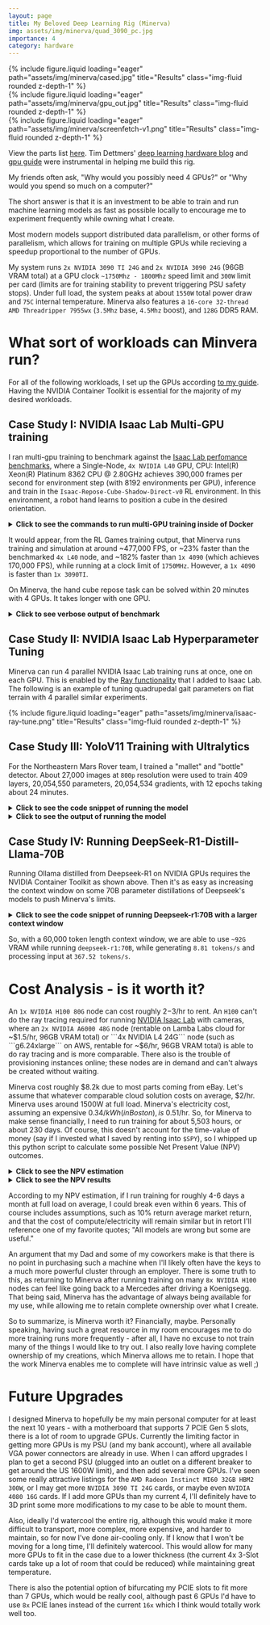 ```yaml
---
layout: page
title: My Beloved Deep Learning Rig (Minerva)
img: assets/img/minerva/quad_3090_pc.jpg
importance: 4
category: hardware
--- 
```


<div class="row">
    <div class="col-sm mt-3 mt-md-0">
        {% include figure.liquid loading="eager" path="assets/img/minerva/cased.jpg" title="Results" class="img-fluid rounded z-depth-1" %}
    </div>
    <div class="col-sm mt-3 mt-md-0">
        {% include figure.liquid loading="eager" path="assets/img/minerva/gpu_out.jpg" title="Results" class="img-fluid rounded z-depth-1" %}
    </div>
</div>

<div class="row">
    <div class="col-sm mt-3 mt-md-0">
        {% include figure.liquid loading="eager" path="assets/img/minerva/screenfetch-v1.png" title="Results" class="img-fluid rounded z-depth-1" %}
    </div>
</div>

View the parts list [here](https://docs.google.com/spreadsheets/d/1JUgSV6aVaqvW5jET3J5IoqAC02ErcvO4mrwiM4GXQ-0/edit?usp=sharing). Tim Dettmers' [deep learning hardware blog](https://timdettmers.com/2018/12/16/deep-learning-hardware-guide/) and [gpu guide](https://timdettmers.com/2023/01/30/which-gpu-for-deep-learning/) were instrumental in helping me build this rig.

My friends often ask, "Why would you possibly need 4 GPUs?" or "Why would you spend so much on a computer?"

The short answer is that it is an investment to be able to train and run machine learning models as fast as possible locally to encourage me to experiment frequently while owning what I create.

Most modern models support distributed data parallelism, or other forms of parallelism, which allows for training on multiple GPUs while recieving a speedup proportional to the number of GPUs.

My system runs ``2x NVIDIA 3090 TI 24G`` and ``2x NVIDIA 3090 24G`` (96GB VRAM total) at a GPU clock ```~1750Mhz - 1800Mhz``` speed limit and ```300W``` limit per card (limits are for training stability to prevent triggering PSU safety stops). 
Under full load, the system peaks at about ```1550W``` total power draw and ```75C``` internal temperature. Minerva also features a ```16-core 32-thread AMD Threadripper 7955wx``` (```3.5Mhz``` base, ```4.5Mhz``` boost), and ```128G```  DDR5 RAM.


# What sort of workloads can Minvera run?

For all of the following workloads, I set up the GPUs according [to my guide](https://github.com/garylvov/dev_env/blob/main/setup_scripts/nvidia/README.md). Having the NVIDIA Container Toolkit is 
essential for the majority of my desired workloads.

## Case Study I: NVIDIA Isaac Lab Multi-GPU training

I ran multi-gpu training to benchmark against the [Isaac Lab perfomance benchmarks](https://isaac-sim.github.io/IsaacLab/main/source/overview/reinforcement-learning/performance_benchmarks.html), where
a Single-Node, ```4x NVIDIA L40``` GPU, CPU: Intel(R) Xeon(R) Platinum 8362 CPU @ 2.80GHz achieves 390,000 frames per second for environment step (with 8192 environments per GPU), inference and train in the ```Isaac-Repose-Cube-Shadow-Direct-v0``` RL environment. 
In this environment, a robot hand learns to position a cube in the desired orientation.

<details class="highlight">
<summary class="code-dropdown-header" style="font-weight: 900 !important;"><b>Click to see the commands to run multi-GPU training inside of Docker</b></summary>
<div class="language-python highlighter-rouge">
{% highlight bash %}
mkdir -p projects/ && cd projects && git clone https://github.com/isaac-sim/IsaacLab.git && cd IsaacLabs
echo \
"services:
  isaac-lab-base:
    shm_size: '2gb'" > docker/shm-config.yaml
python3 docker/container.py start --files shm-config.yaml
# [INFO] Using container profile: base
# [INFO] X11 Forwarding is configured as '0' in '.container.cfg'.
# 	To enable X11 forwarding, set 'X11_FORWARDING_ENABLED=1' in '.container.cfg'.
# [INFO] Building the docker image and starting the container 'isaac-lab-base' in the background...
#  ✔ isaac-lab-base            Built                                                                                                     0.0s 
#  ✔ Container isaac-lab-base  Started                                                                                                  11.7s 
python3 docker/container.py enter
# [INFO] Using container profile: base
# [INFO] X11 Forwarding is disabled from the settings in '.container.cfg'
# [INFO] X11 forwarding is disabled. No action taken.
# [INFO] Entering the existing 'isaac-lab-base' container in a bash session...

# Option A: Training (8192 environments per GPU)
OMP_NUM_THREADS=8 python -m torch.distributed.run --nnodes=1 --nproc_per_node=4 scripts/reinforcement_learning/rl_games/train.py --task=Isaac-Repose-Cube-Shadow-Direct-v0 --headless --distributed
# Example RL Games output collected
# fps step: 611460 fps step and policy inference: 588767 fps total: 472288 epoch: 174/5000 frames: 90701824
# fps step: 592850 fps step and policy inference: 571132 fps total: 464365 epoch: 175/5000 frames: 91226112
# fps step: 616768 fps step and policy inference: 594105 fps total: 479784 epoch: 176/5000 frames: 91750400
# fps step: 602694 fps step and policy inference: 581137 fps total: 477391 epoch: 177/5000 frames: 92274688

# Option B: Training Benchmark
python scripts/benchmarks/benchmark_rlgames.py --task=Isaac-Repose-Cube-Shadow-Direct-v0 --headless

{% endhighlight %}
</div>
</details>

It would appear, from the RL Games training output, that Minerva runs training and simulation at around ~477,000 FPS, or ~23% faster than the benchmarked ```4x L40``` node, and ~182% faster
than ```1x 4090``` (which achieves 170,000 FPS), while running at a clock limit of ```1750MHz```.  However, a ```1x 4090``` is faster than ```1x 3090TI```.

On Minerva, the hand cube repose task can be solved within 20 minutes with 4 GPUs. It takes longer with one GPU.

<details class="highlight">
<summary class="code-dropdown-header" style="font-weight: 900 !important;"><b>Click to see verbose output of benchmark</b></summary>
<div class="language-python highlighter-rouge">
{% highlight bash %}
root@minerva:/workspace/isaaclab# python scripts/benchmarks/benchmark_rlgames.py --task=Isaac-Repose-Cube-Shadow-Direct-v0 --headless
[INFO][AppLauncher]: Loading experience file: /workspace/isaaclab/apps/isaaclab.python.headless.kit
Loading user config located at: '/isaac-sim/kit/data/Kit/Isaac-Sim/4.5/user.config.json'
[Info] [carb] Logging to file: /isaac-sim/kit/logs/Kit/Isaac-Sim/4.5/kit_20250224_025719.log
2025-02-24 02:57:19 [0ms] [Warning] [omni.kit.app.plugin] No crash reporter present, dumps uploading isn't available.
2025-02-24 02:57:20 [436ms] [Warning] [omni.usd_config.extension] Enable omni.materialx.libs extension to use MaterialX
Authorization required, but no authorization protocol specified
2025-02-24 02:57:20 [508ms] [Warning] [omni.platforminfo.plugin] failed to open the default display.  Can't verify X Server version.
Authorization required, but no authorization protocol specified
2025-02-24 02:57:20 [612ms] [Warning] [omni.datastore] OmniHub is inaccessible
2025-02-24 02:57:20 [760ms] [Warning] [omni.isaac.dynamic_control] omni.isaac.dynamic_control is deprecated as of Isaac Sim 4.5. No action is needed from end-users.
Authorization required, but no authorization protocol specified
Authorization required, but no authorization protocol specified

|---------------------------------------------------------------------------------------------|
| Driver Version: 560.35.03     | Graphics API: Vulkan
|=============================================================================================|
| GPU | Name                             | Active | LDA | GPU Memory | Vendor-ID | LUID       |
|     |                                  |        |     |            | Device-ID | UUID       |
|     |                                  |        |     |            | Bus-ID    |            |
|---------------------------------------------------------------------------------------------|
| 0   | NVIDIA GeForce RTX 3090 Ti       | Yes: 0 |     | 24810   MB | 10de      | 0          |
|     |                                  |        |     |            | 2203      | 2b26c591.. |
|     |                                  |        |     |            | 1         |            |
|---------------------------------------------------------------------------------------------|
| 1   | NVIDIA GeForce RTX 3090          | Yes: 1 |     | 24822   MB | 10de      | 0          |
|     |                                  |        |     |            | 2204      | 49e6f8d4.. |
|     |                                  |        |     |            | 21        |            |
|---------------------------------------------------------------------------------------------|
| 2   | NVIDIA GeForce RTX 3090          | Yes: 2 |     | 24822   MB | 10de      | 0          |
|     |                                  |        |     |            | 2204      | c9400bc1.. |
|     |                                  |        |     |            | c1        |            |
|---------------------------------------------------------------------------------------------|
| 3   | NVIDIA GeForce RTX 3090 Ti       | Yes: 3 |     | 24810   MB | 10de      | 0          |
|     |                                  |        |     |            | 2203      | 080243db.. |
|     |                                  |        |     |            | e1        |            |
|=============================================================================================|
| OS: 22.04.5 LTS (Jammy Jellyfish) ubuntu, Version: 22.04.5, Kernel: 6.8.0-52-generic
| Processor: AMD Ryzen Threadripper PRO 7955WX 16-Cores
| Cores: 16 | Logical Cores: 32
|---------------------------------------------------------------------------------------------|
| Total Memory (MB): 128295 | Free Memory: 101049
| Total Page/Swap (MB): 2047 | Free Page/Swap: 0
|---------------------------------------------------------------------------------------------|
2025-02-24 02:57:24 [4,832ms] [Warning] [gpu.foundation.plugin] IOMMU is enabled.
2025-02-24 02:57:24 [4,832ms] [Warning] [gpu.foundation.plugin] Detected IOMMU is enabled. Running CUDA peer-to-peer bandwidth and latency validation.
Unidirectional P2P=Enabled Bandwidth (P2P Writes) Matrix (GB/s)
   D\D     0      1      2      3 
     0 890.82  11.31  11.28  11.34 
     1  11.26 862.89  11.31  11.35 
     2  11.31  11.32 832.00  11.30 
     3  11.27  11.37  11.29 831.12 
P2P=Enabled Latency (P2P Writes) Matrix (us)
   GPU     0      1      2      3 
     0   1.68  10.72  11.05  10.55 
     1  12.86   1.66  10.75  14.99 
     2  16.30  16.39   1.66  19.46 
     3  13.61  14.69  17.88   1.67 

   CPU     0      1      2      3 
     0   1.71   5.17   5.04   4.91 
     1   5.06   1.56   4.97   4.42 
     2   4.96   4.61   1.48   4.52 
     3   4.95   4.56   4.56   1.42 
2025-02-24 02:57:25 [5,798ms] [Warning] [gpu.foundation.plugin] CUDA peer-to-peer observed bandwidth: 11.3 GB/s.
2025-02-24 02:57:25 [5,798ms] [Warning] [gpu.foundation.plugin] CUDA peer-to-peer observed latency: 19.5 us.
2025-02-24 02:57:25 [5,798ms] [Warning] [gpu.foundation.plugin] Please verify if observed bandwidth and latency are expected.
2025-02-24 02:57:26 [6,720ms] [INFO] [isaacsim.benchmark.services.base_isaac_benchmark] Generating formatted report = True
2025-02-24 02:57:26 [6,720ms] [INFO] [isaacsim.benchmark.services.base_isaac_benchmark] Using metrics backend = OmniPerfKPIFile
2025-02-24 02:57:26 [6,720ms] [INFO] [isaacsim.benchmark.services.base_isaac_benchmark] Local folder location = /tmp
2025-02-24 02:57:26 [6,720ms] [INFO] [isaacsim.benchmark.services.base_isaac_benchmark] Starting
2025-02-24 02:57:26 [6,720ms] [INFO] [isaacsim.benchmark.services.base_isaac_benchmark] Test mode = False
[INFO]: Parsing configuration from: isaaclab_tasks.direct.shadow_hand.shadow_hand_env_cfg:ShadowHandEnvCfg
[INFO]: Parsing configuration from: /workspace/isaaclab/source/isaaclab_tasks/isaaclab_tasks/direct/shadow_hand/agents/rl_games_ppo_cfg.yaml
[INFO] Logging experiment in directory: /workspace/isaaclab/logs/rl_games/shadow_hand
2025-02-24 02:57:26 [6,924ms] [Warning] [isaaclab.envs.direct_rl_env] Seed not set for the environment. The environment creation may not be deterministic.
[INFO]: Base environment:
	Environment device    : cuda:0
	Environment seed      : None
	Physics step-size     : 0.008333333333333333
	Rendering step-size   : 0.016666666666666666
	Environment step-size : 0.016666666666666666
[INFO]: Time taken for scene creation : 2.152462 seconds
[INFO]: Scene manager:  <class InteractiveScene>
	Number of environments: 8192
	Environment spacing   : 0.75
	Source prim name      : /World/envs/env_0
	Global prim paths     : []
	Replicate physics     : True
[INFO]: Starting the simulation. This may take a few seconds. Please wait...
2025-02-24 02:57:31 [11,745ms] [Warning] [isaaclab.assets.articulation.articulation] ImplicitActuatorCfg fingers has set both effort_limit_sim and effort_limit.Only effort_limit_sim will be used for ImplicitActuators.
2025-02-24 02:57:31 [11,745ms] [Warning] [isaaclab.assets.articulation.articulation] ImplicitActuatorCfg fingers has set both velocity_limit_sim and velocity_limit.Only velocity_limit_sim will be used for ImplicitActuators.
[INFO]: Time taken for simulation start : 6.141075 seconds
[INFO]: Completed setting up the environment...
self.seed = 42
Setting seed: 42
2025-02-24 02:57:34 [15,364ms] [INFO] [isaacsim.benchmark.services.base_isaac_benchmark] Starting phase: sim_runtime
Started to train
Exact experiment name requested from command line: 2025-02-24_02-57-26
seq_length: 4
current training device: cuda:0
/workspace/isaaclab/_isaac_sim/kit/python/lib/python3.10/site-packages/rl_games/common/a2c_common.py:254: FutureWarning: `torch.cuda.amp.GradScaler(args...)` is deprecated. Please use `torch.amp.GradScaler('cuda', args...)` instead.
  self.scaler = torch.cuda.amp.GradScaler(enabled=self.mixed_precision)
build mlp: 157
RunningMeanStd:  (1,)
RunningMeanStd:  (157,)
/workspace/isaaclab/_isaac_sim/kit/python/lib/python3.10/site-packages/rl_games/algos_torch/a2c_continuous.py:106: FutureWarning: `torch.cuda.amp.autocast(args...)` is deprecated. Please use `torch.amp.autocast('cuda', args...)` instead.
  with torch.cuda.amp.autocast(enabled=self.mixed_precision):
fps step: 58550 fps step and policy inference: 56747 fps total: 52351 epoch: 1/10 frames: 0
fps step: 184865 fps step and policy inference: 178640 fps total: 152956 epoch: 2/10 frames: 131072
fps step: 187879 fps step and policy inference: 181181 fps total: 154814 epoch: 3/10 frames: 262144
fps step: 190668 fps step and policy inference: 183906 fps total: 156801 epoch: 4/10 frames: 393216
fps step: 194337 fps step and policy inference: 187281 fps total: 159257 epoch: 5/10 frames: 524288
fps step: 197345 fps step and policy inference: 190092 fps total: 161290 epoch: 6/10 frames: 655360
fps step: 199005 fps step and policy inference: 191577 fps total: 162346 epoch: 7/10 frames: 786432
fps step: 197395 fps step and policy inference: 190023 fps total: 161233 epoch: 8/10 frames: 917504
fps step: 188600 fps step and policy inference: 181344 fps total: 154939 epoch: 9/10 frames: 1048576
fps step: 190855 fps step and policy inference: 183552 fps total: 156531 epoch: 10/10 frames: 1179648
=> saving checkpoint '/workspace/isaaclab/logs/rl_games/shadow_hand/2025-02-24_02-57-26/nn/last_shadow_hand_ep_10_rew__-19.991896_.pth'
MAX EPOCHS NUM!
2025-02-24 02:57:48 [29,315ms] [Warning] [isaacsim.benchmark.services.recorders] Detected multiple GPU types: ['NVIDIA GeForce RTX 3090 Ti', 'NVIDIA GeForce RTX 3090 Ti', 'NVIDIA GeForce RTX 3090', 'NVIDIA GeForce RTX 3090'].
2025-02-24 02:57:48 [29,315ms] [Warning] [isaacsim.benchmark.services.recorders] Only recording GPU 0 type: NVIDIA GeForce RTX 3090 Ti
/isaac-sim/exts/isaacsim.benchmark.services/isaacsim/benchmark/services/datarecorders/frametime.py:98: DeprecationWarning: The 'warn' method is deprecated, use 'warning' instead
  logger.warn(f"Unable to calculate frametime stats: {e}")
2025-02-24 02:57:48 [29,375ms] [WARNING] [isaacsim.benchmark.services.datarecorders.frametime] Unable to calculate frametime stats: mean requires at least one data point
2025-02-24 02:57:48 [29,376ms] [WARNING] [isaacsim.benchmark.services.datarecorders.frametime] Unable to calculate frametime stats: mean requires at least one data point
2025-02-24 02:57:48 [29,382ms] [INFO] [isaacsim.benchmark.services.base_isaac_benchmark] Created new phase 'startup' and stored SingleMeasurement(name='App Launch Time', value=5973.722584, unit='ms', type='single')
2025-02-24 02:57:48 [29,382ms] [INFO] [isaacsim.benchmark.services.base_isaac_benchmark] Stored SingleMeasurement(name='Python Imports Time', value=179.755971, unit='ms', type='single') for phase 'startup'
2025-02-24 02:57:48 [29,382ms] [INFO] [isaacsim.benchmark.services.base_isaac_benchmark] Stored SingleMeasurement(name='Task Creation and Start Time', value=8385.666631, unit='ms', type='single') for phase 'startup'
2025-02-24 02:57:48 [29,382ms] [INFO] [isaacsim.benchmark.services.base_isaac_benchmark] Stored SingleMeasurement(name='Scene Creation Time', value=2152.4621120006486, unit='ms', type='single') for phase 'startup'
2025-02-24 02:57:48 [29,382ms] [INFO] [isaacsim.benchmark.services.base_isaac_benchmark] Stored SingleMeasurement(name='Simulation Start Time', value=6141.0754440003075, unit='ms', type='single') for phase 'startup'
2025-02-24 02:57:48 [29,382ms] [INFO] [isaacsim.benchmark.services.base_isaac_benchmark] Stored SingleMeasurement(name='Total Start Time (Launch to Train)', value=15321.311632, unit='ms', type='single') for phase 'startup'
2025-02-24 02:57:48 [29,382ms] [INFO] [isaacsim.benchmark.services.base_isaac_benchmark] Created new phase 'runtime' and stored DictMeasurement(name='Step Frametimes', value={'Environment only step time': [2.238626480102539, 0.7090144157409668, 0.6976408958435059, 0.6874349117279053, 0.6744587421417236, 0.6641781330108643, 0.6586358547210693, 0.6640071868896484, 0.694974422454834], 'Environment + Inference step time': [2.3097691535949707, 0.7337219715118408, 0.7234294414520264, 0.7127134799957275, 0.6998662948608398, 0.6895182132720947, 0.6841747760772705, 0.6897702217102051, 0.7227792739868164], 'Environment + Inference + Policy update time': [0.19395899772644043, 0.12320470809936523, 0.12321305274963379, 0.12320137023925781, 0.12315535545349121, 0.12313103675842285, 0.12318849563598633, 0.12316560745239258, 0.12317991256713867], 'Environment only FPS': [58550.1875, 184865.078125, 187878.890625, 190668.234375, 194336.578125, 197344.640625, 199005.265625, 197395.453125, 188599.75], 'Environment + Inference FPS': [56746.796875, 178639.875, 181181.453125, 183905.59375, 187281.484375, 190092.15625, 191576.78125, 190022.703125, 181344.4375], 'Environment + Inference + Policy update FPS': [52350.7265625, 152955.90625, 154813.828125, 156800.65625, 159257.0, 161289.75, 162345.75, 161232.84375, 154938.875]}, type='dict')
2025-02-24 02:57:48 [29,382ms] [INFO] [isaacsim.benchmark.services.base_isaac_benchmark] Stored SingleMeasurement(name='Min Environment only step time', value=0.6586358547210693, unit='ms', type='single') for phase 'runtime'
2025-02-24 02:57:48 [29,382ms] [INFO] [isaacsim.benchmark.services.base_isaac_benchmark] Stored SingleMeasurement(name='Max Environment only step time', value=2.238626480102539, unit='ms', type='single') for phase 'runtime'
2025-02-24 02:57:48 [29,382ms] [INFO] [isaacsim.benchmark.services.base_isaac_benchmark] Stored SingleMeasurement(name='Mean Environment only step time', value=0.8543301158481174, unit='ms', type='single') for phase 'runtime'
2025-02-24 02:57:48 [29,382ms] [INFO] [isaacsim.benchmark.services.base_isaac_benchmark] Stored SingleMeasurement(name='Min Environment + Inference step time', value=0.6841747760772705, unit='ms', type='single') for phase 'runtime'
2025-02-24 02:57:48 [29,382ms] [INFO] [isaacsim.benchmark.services.base_isaac_benchmark] Stored SingleMeasurement(name='Max Environment + Inference step time', value=2.3097691535949707, unit='ms', type='single') for phase 'runtime'
2025-02-24 02:57:48 [29,382ms] [INFO] [isaacsim.benchmark.services.base_isaac_benchmark] Stored SingleMeasurement(name='Mean Environment + Inference step time', value=0.8850825362735324, unit='ms', type='single') for phase 'runtime'
2025-02-24 02:57:48 [29,382ms] [INFO] [isaacsim.benchmark.services.base_isaac_benchmark] Stored SingleMeasurement(name='Min Environment + Inference + Policy update time', value=0.12313103675842285, unit='ms', type='single') for phase 'runtime'
2025-02-24 02:57:48 [29,382ms] [INFO] [isaacsim.benchmark.services.base_isaac_benchmark] Stored SingleMeasurement(name='Max Environment + Inference + Policy update time', value=0.19395899772644043, unit='ms', type='single') for phase 'runtime'
2025-02-24 02:57:48 [29,382ms] [INFO] [isaacsim.benchmark.services.base_isaac_benchmark] Stored SingleMeasurement(name='Mean Environment + Inference + Policy update time', value=0.13104428185356987, unit='ms', type='single') for phase 'runtime'
2025-02-24 02:57:48 [29,382ms] [INFO] [isaacsim.benchmark.services.base_isaac_benchmark] Stored SingleMeasurement(name='Min Environment only FPS', value=58550.1875, unit='ms', type='single') for phase 'runtime'
2025-02-24 02:57:48 [29,382ms] [INFO] [isaacsim.benchmark.services.base_isaac_benchmark] Stored SingleMeasurement(name='Max Environment only FPS', value=199005.265625, unit='ms', type='single') for phase 'runtime'
2025-02-24 02:57:48 [29,382ms] [INFO] [isaacsim.benchmark.services.base_isaac_benchmark] Stored SingleMeasurement(name='Mean Environment only FPS', value=177627.11979166666, unit='ms', type='single') for phase 'runtime'
2025-02-24 02:57:48 [29,382ms] [INFO] [isaacsim.benchmark.services.base_isaac_benchmark] Stored SingleMeasurement(name='Min Environment + Inference FPS', value=56746.796875, unit='ms', type='single') for phase 'runtime'
2025-02-24 02:57:48 [29,382ms] [INFO] [isaacsim.benchmark.services.base_isaac_benchmark] Stored SingleMeasurement(name='Max Environment + Inference FPS', value=191576.78125, unit='ms', type='single') for phase 'runtime'
2025-02-24 02:57:48 [29,382ms] [INFO] [isaacsim.benchmark.services.base_isaac_benchmark] Stored SingleMeasurement(name='Mean Environment + Inference FPS', value=171199.03125, unit='ms', type='single') for phase 'runtime'
2025-02-24 02:57:48 [29,382ms] [INFO] [isaacsim.benchmark.services.base_isaac_benchmark] Stored SingleMeasurement(name='Min Environment + Inference + Policy update FPS', value=52350.7265625, unit='ms', type='single') for phase 'runtime'
2025-02-24 02:57:48 [29,382ms] [INFO] [isaacsim.benchmark.services.base_isaac_benchmark] Stored SingleMeasurement(name='Max Environment + Inference + Policy update FPS', value=162345.75, unit='ms', type='single') for phase 'runtime'
2025-02-24 02:57:48 [29,382ms] [INFO] [isaacsim.benchmark.services.base_isaac_benchmark] Stored SingleMeasurement(name='Mean Environment + Inference + Policy update FPS', value=146220.59288194444, unit='ms', type='single') for phase 'runtime'
2025-02-24 02:57:48 [29,382ms] [INFO] [isaacsim.benchmark.services.base_isaac_benchmark] Created new phase 'train' and stored ListMeasurement(name='Rewards', length=8)
2025-02-24 02:57:48 [29,383ms] [INFO] [isaacsim.benchmark.services.base_isaac_benchmark] Stored SingleMeasurement(name='Max Rewards', value=-6.726855278015137, unit='float', type='single') for phase 'train'
2025-02-24 02:57:48 [29,383ms] [INFO] [isaacsim.benchmark.services.base_isaac_benchmark] Stored ListMeasurement(name='Episode Lengths', length=8) for phase 'train'
2025-02-24 02:57:48 [29,383ms] [INFO] [isaacsim.benchmark.services.base_isaac_benchmark] Stored SingleMeasurement(name='Max Episode Lengths', value=104.1601333618164, unit='float', type='single') for phase 'train'
2025-02-24 02:57:48 [29,383ms] [INFO] [isaacsim.benchmark.services.base_isaac_benchmark] Stopping
2025-02-24 02:57:48 [29,383ms] [INFO] [isaacsim.benchmark.services.base_isaac_benchmark] Writing metrics data.
2025-02-24 02:57:48 [29,383ms] [INFO] [isaacsim.benchmark.services.base_isaac_benchmark] Metrics type = OmniPerfKPIFile
2025-02-24 02:57:48 [29,383ms] [INFO] [isaacsim.benchmark.services.metrics.backend] 
sim_runtime Metrics:
workflow_name: benchmark_rlgames_train
task: Isaac-Repose-Cube-Shadow-Direct-v0
max_iterations: 10
phase: sim_runtime
System Memory RSS: 6.484 GB
System Memory VMS: 96.113 GB
System Memory USS: 6.466 GB
GPU Memory Tracked: 0.0 GB
GPU Memory Dedicated: 0 GB
System CPU iowait: 0.0 %
System CPU system: 2.0 %
System CPU user: 9.0 %
System CPU idle: 89.0 %
num_cpus: 32 
gpu_device_name: NVIDIA GeForce RTX 3090 Ti 
Mean App_Update Frametime: 0 ms
Stdev App_Update Frametime: 0 ms
Min App_Update Frametime: 0 ms
Max App_Update Frametime: 0 ms
Mean Physics Frametime: 18.81 ms
Stdev Physics Frametime: 0.78 ms
Min Physics Frametime: 17.52 ms
Max Physics Frametime: 20.44 ms
Mean GPU Frametime: 0 ms
Stdev GPU Frametime: 0 ms
Min GPU Frametime: 0 ms
Max GPU Frametime: 0 ms
Real Time Factor: 0.0 
Runtime: 10932.26 ms
2025-02-24 02:57:48 [29,383ms] [INFO] [isaacsim.benchmark.services.metrics.backend] 
startup Metrics:
workflow_name: benchmark_rlgames_train
task: Isaac-Repose-Cube-Shadow-Direct-v0
max_iterations: 10
phase: startup
App Launch Time: 5973.722584 ms
Python Imports Time: 179.755971 ms
Task Creation and Start Time: 8385.666631 ms
Scene Creation Time: 2152.4621120006486 ms
Simulation Start Time: 6141.0754440003075 ms
Total Start Time (Launch to Train): 15321.311632 ms
2025-02-24 02:57:48 [29,383ms] [INFO] [isaacsim.benchmark.services.metrics.backend] 
runtime Metrics:
workflow_name: benchmark_rlgames_train
task: Isaac-Repose-Cube-Shadow-Direct-v0
max_iterations: 10
phase: runtime
Min Environment only step time: 0.6586358547210693 ms
Max Environment only step time: 2.238626480102539 ms
Mean Environment only step time: 0.8543301158481174 ms
Min Environment + Inference step time: 0.6841747760772705 ms
Max Environment + Inference step time: 2.3097691535949707 ms
Mean Environment + Inference step time: 0.8850825362735324 ms
Min Environment + Inference + Policy update time: 0.12313103675842285 ms
Max Environment + Inference + Policy update time: 0.19395899772644043 ms
Mean Environment + Inference + Policy update time: 0.13104428185356987 ms
Min Environment only FPS: 58550.1875 ms
Max Environment only FPS: 199005.265625 ms
Mean Environment only FPS: 177627.11979166666 ms
Min Environment + Inference FPS: 56746.796875 ms
Max Environment + Inference FPS: 191576.78125 ms
Mean Environment + Inference FPS: 171199.03125 ms
Min Environment + Inference + Policy update FPS: 52350.7265625 ms
Max Environment + Inference + Policy update FPS: 162345.75 ms
Mean Environment + Inference + Policy update FPS: 146220.59288194444 ms
2025-02-24 02:57:48 [29,383ms] [INFO] [isaacsim.benchmark.services.metrics.backend] 
train Metrics:
workflow_name: benchmark_rlgames_train
task: Isaac-Repose-Cube-Shadow-Direct-v0
max_iterations: 10
phase: train
Max Rewards: -6.726855278015137 float
Max Episode Lengths: 104.1601333618164 float
2025-02-24 02:57:48 [29,383ms] [INFO] [isaacsim.benchmark.services.metrics.backend] Writing metrics to /tmp/kpis_benchmark_rlgames_train.json
|----------------------------------------------------|
|                   Summary Report                   |
|----------------------------------------------------|
| workflow_name: benchmark_rlgames_train             |
| task: Isaac-Repose-Cube-Shadow-Direct-v0           |
| max_iterations: 10                                 |
| num_cpus: 32                                       |
| gpu_device_name: NVIDIA GeForce RTX 3090 Ti        |
|----------------------------------------------------|
| Phase: sim_runtime                                 |
| System Memory RSS: 6.484 GB                        |
| System Memory VMS: 96.113 GB                       |
| System Memory USS: 6.466 GB                        |
| GPU Memory Tracked: 0.0 GB                         |
| Real Time Factor: 0.0                              |
| Runtime: 10932.26 ms                               |
| Frametimes (ms):    mean |  stdev |   min |   max  |
| App_Update          0.00 |   0.00 |  0.00 |  0.00  |
| Physics            18.81 |   0.78 | 17.52 | 20.44  |
| GPU                 0.00 |   0.00 |  0.00 |  0.00  |
|----------------------------------------------------|
| Phase: startup                                     |
| App Launch Time: 5973.722584 ms                    |
| Python Imports Time: 179.755971 ms                 |
| Task Creation and Start Time: 8385.666631 ms       |
| Scene Creation Time: 2152.4621120006486 ms         |
| Simulation Start Time: 6141.0754440003075 ms       |
| Total Start Time (Launch to Train): 15321.311632 ms |
|----------------------------------------------------|
| Phase: runtime                                     |
| Min Environment only step time: 0.6586358547210693 ms |
| Max Environment only step time: 2.238626480102539 ms |
| Mean Environment only step time: 0.8543301158481174 ms |
| Min Environment + Inference step time: 0.6841747760772705 ms |
| Max Environment + Inference step time: 2.3097691535949707 ms |
| Mean Environment + Inference step time: 0.8850825362735324 ms |
| Min Environment + Inference + Policy update time: 0.12313103675842285 ms |
| Max Environment + Inference + Policy update time: 0.19395899772644043 ms |
| Mean Environment + Inference + Policy update time: 0.13104428185356987 ms |
| Min Environment only FPS: 58550.1875 ms            |
| Max Environment only FPS: 199005.265625 ms         |
| Mean Environment only FPS: 177627.11979166666 ms   |
| Min Environment + Inference FPS: 56746.796875 ms   |
| Max Environment + Inference FPS: 191576.78125 ms   |
| Mean Environment + Inference FPS: 171199.03125 ms  |
| Min Environment + Inference + Policy update FPS: 52350.7265625 ms |
| Max Environment + Inference + Policy update FPS: 162345.75 ms |
| Mean Environment + Inference + Policy update FPS: 146220.59288194444 ms |
|----------------------------------------------------|
| Phase: train                                       |
| Max Rewards: -6.726855278015137 float              |
| Max Episode Lengths: 104.1601333618164 float       |
|----------------------------------------------------|
root@minerva:/workspace/isaaclab# 
{% endhighlight %}

<div class="highlight">
</div>
</div>
</details>






## Case Study II: NVIDIA Isaac Lab Hyperparameter Tuning

Minerva can run 4 parallel NVIDIA Isaac Lab training runs at once, one on each GPU. This is enabled by the [Ray functionality](https://isaac-sim.github.io/IsaacLab/main/source/features/ray.html) that I added to Isaac Lab.
The following is an example of tuning quadrupedal gait parameters on flat terrain with 4 parallel similar experiments.

<div class="row">
    <div class="col-sm mt-3 mt-md-0">
        {% include figure.liquid loading="eager" path="assets/img/minerva/isaac-ray-tune.png" title="Results" class="img-fluid rounded z-depth-1" %}
    </div>
</div>


## Case Study III: YoloV11 Training with Ultralytics

For the Northeastern Mars Rover team, I trained a "mallet" and "bottle" detector. About 27,000 images at ```800p``` resolution were used to train 409 layers, 20,054,550 parameters, 20,054,534 gradients, with 12 epochs taking about 24 minutes.

<details class="highlight">
<summary class="code-dropdown-header" style="font-weight: 900 !important;"><b>Click to see the code snippet of running the model</b></summary>
<div class="language-python highlighter-rouge">
{% highlight python %}
from ultralytics import YOLO
from pathlib import Path

model = YOLO("yolo11m.pt") 
data_yaml = str(Path(__file__).parent / "dataset/data.yaml")  

model.train(data=data_yaml, 
            epochs=100, 
            imgsz=800, 
            batch=100,
            cache="disk",
            freeze=0, 
            copy_paste=.8,
            hsv_v=.3,
            erasing=.9,
            crop_fraction=.8,
            translate=.9,
            mixup=.4,
            perspective=0.00005,
            patience=20, 
            plots = True, 
            save=True, 
	        workers = 8, 
	        device="0,1,2,3",)

{% endhighlight %}
</div>
</details>

<details class="highlight">
<summary class="code-dropdown-header" style="font-weight: 900 !important;"><b>Click to see the output of running the model</b></summary>
<div class="language-python highlighter-rouge">
{% highlight bash %}
python3 train.py # In conda environment
New https://pypi.org/project/ultralytics/8.3.78 available 😃 Update with 'pip install -U ultralytics'
Ultralytics 8.3.75 🚀 Python-3.11.11 torch-2.2.2+cu121 CUDA:0 (NVIDIA GeForce RTX 3090 Ti, 24142MiB)
                                                       CUDA:1 (NVIDIA GeForce RTX 3090 Ti, 24139MiB)
                                                       CUDA:2 (NVIDIA GeForce RTX 3090, 24154MiB)
                                                       CUDA:3 (NVIDIA GeForce RTX 3090, 24154MiB)
engine/trainer: task=detect, mode=train, model=yolo11m.pt, data=/home/garylvov/projects/urc_mallet_model_2025/dataset/data.yaml, epochs=100, time=None, patience=20, batch=100, imgsz=800, save=True, save_period=-1, cache=disk, device=0,1,2,3, workers=8, project=None, name=train37, exist_ok=False, pretrained=True, optimizer=auto, verbose=True, seed=0, deterministic=True, single_cls=False, rect=False, cos_lr=False, close_mosaic=10, resume=False, amp=True, fraction=1.0, profile=False, freeze=0, multi_scale=False, overlap_mask=True, mask_ratio=4, dropout=0.0, val=True, split=val, save_json=False, save_hybrid=False, conf=None, iou=0.7, max_det=300, half=False, dnn=False, plots=True, source=None, vid_stride=1, stream_buffer=False, visualize=False, augment=False, agnostic_nms=False, classes=None, retina_masks=False, embed=None, show=False, save_frames=False, save_txt=False, save_conf=False, save_crop=False, show_labels=True, show_conf=True, show_boxes=True, line_width=None, format=torchscript, keras=False, optimize=False, int8=False, dynamic=False, simplify=True, opset=None, workspace=None, nms=False, lr0=0.01, lrf=0.01, momentum=0.937, weight_decay=0.0005, warmup_epochs=3.0, warmup_momentum=0.8, warmup_bias_lr=0.1, box=7.5, cls=0.5, dfl=1.5, pose=12.0, kobj=1.0, nbs=64, hsv_h=0.015, hsv_s=0.7, hsv_v=0.3, degrees=0.0, translate=0.9, scale=0.5, shear=0.0, perspective=5e-05, flipud=0.0, fliplr=0.5, bgr=0.0, mosaic=1.0, mixup=0.4, copy_paste=0.8, copy_paste_mode=flip, auto_augment=randaugment, erasing=0.9, crop_fraction=0.8, cfg=None, tracker=botsort.yaml, save_dir=runs/detect/train37
Overriding model.yaml nc=80 with nc=2

                   from  n    params  module                                       arguments                     
  0                  -1  1      1856  ultralytics.nn.modules.conv.Conv             [3, 64, 3, 2]                 
  1                  -1  1     73984  ultralytics.nn.modules.conv.Conv             [64, 128, 3, 2]               
  2                  -1  1    111872  ultralytics.nn.modules.block.C3k2            [128, 256, 1, True, 0.25]     
  3                  -1  1    590336  ultralytics.nn.modules.conv.Conv             [256, 256, 3, 2]              
  4                  -1  1    444928  ultralytics.nn.modules.block.C3k2            [256, 512, 1, True, 0.25]     
  5                  -1  1   2360320  ultralytics.nn.modules.conv.Conv             [512, 512, 3, 2]              
  6                  -1  1   1380352  ultralytics.nn.modules.block.C3k2            [512, 512, 1, True]           
  7                  -1  1   2360320  ultralytics.nn.modules.conv.Conv             [512, 512, 3, 2]              
  8                  -1  1   1380352  ultralytics.nn.modules.block.C3k2            [512, 512, 1, True]           
  9                  -1  1    656896  ultralytics.nn.modules.block.SPPF            [512, 512, 5]                 
 10                  -1  1    990976  ultralytics.nn.modules.block.C2PSA           [512, 512, 1]                 
 11                  -1  1         0  torch.nn.modules.upsampling.Upsample         [None, 2, 'nearest']          
 12             [-1, 6]  1         0  ultralytics.nn.modules.conv.Concat           [1]                           
 13                  -1  1   1642496  ultralytics.nn.modules.block.C3k2            [1024, 512, 1, True]          
 14                  -1  1         0  torch.nn.modules.upsampling.Upsample         [None, 2, 'nearest']          
 15             [-1, 4]  1         0  ultralytics.nn.modules.conv.Concat           [1]                           
 16                  -1  1    542720  ultralytics.nn.modules.block.C3k2            [1024, 256, 1, True]          
 17                  -1  1    590336  ultralytics.nn.modules.conv.Conv             [256, 256, 3, 2]              
 18            [-1, 13]  1         0  ultralytics.nn.modules.conv.Concat           [1]                           
 19                  -1  1   1511424  ultralytics.nn.modules.block.C3k2            [768, 512, 1, True]           
 20                  -1  1   2360320  ultralytics.nn.modules.conv.Conv             [512, 512, 3, 2]              
 21            [-1, 10]  1         0  ultralytics.nn.modules.conv.Concat           [1]                           
 22                  -1  1   1642496  ultralytics.nn.modules.block.C3k2            [1024, 512, 1, True]          
 23        [16, 19, 22]  1   1412566  ultralytics.nn.modules.head.Detect           [2, [256, 512, 512]]          
YOLO11m summary: 409 layers, 20,054,550 parameters, 20,054,534 gradients, 68.2 GFLOPs

Transferred 643/649 items from pretrained weights
DDP: debug command /home/garylvov/.conda/envs/rover/bin/python3 -m torch.distributed.run --nproc_per_node 4 --master_port 52275 /home/garylvov/.config/Ultralytics/DDP/_temp_ugpib82l137958647273360.py
Ultralytics 8.3.75 🚀 Python-3.11.11 torch-2.2.2+cu121 CUDA:0 (NVIDIA GeForce RTX 3090 Ti, 24142MiB)
                                                       CUDA:1 (NVIDIA GeForce RTX 3090 Ti, 24139MiB)
                                                       CUDA:2 (NVIDIA GeForce RTX 3090, 24154MiB)
                                                       CUDA:3 (NVIDIA GeForce RTX 3090, 24154MiB)
Overriding model.yaml nc=80 with nc=2
Transferred 643/649 items from pretrained weights
Freezing layer 'model.23.dfl.conv.weight'
AMP: running Automatic Mixed Precision (AMP) checks...
AMP: checks passed ✅
train: Scanning /home/garylvov/projects/urc_mallet_model_2025/dataset/train/labels.cache... 27339 images, 6966 backgrounds, 0 corrupt: 100%|██████████| 27339/27339 [00:
train: WARNING ⚠️ /home/garylvov/projects/urc_mallet_model_2025/dataset/train/images/000000278737.jpg: 1 duplicate labels removed
train: WARNING ⚠️ /home/garylvov/projects/urc_mallet_model_2025/dataset/train/images/000000301977.jpg: 1 duplicate labels removed
train: Caching images (41.2GB Disk): 100%|██████████| 27339/27339 [00:00<00:00, 112448.68it/s]
val: Scanning /home/garylvov/projects/urc_mallet_model_2025/dataset/valid/labels.cache... 575 images, 6 backgrounds, 0 corrupt: 100%|██████████| 575/575 [00:00<?, ?it/s
val: Caching images (0.7GB Disk): 100%|██████████| 575/575 [00:00<00:00, 86981.09it/s]
Plotting labels to runs/detect/train37/labels.jpg... 
optimizer: 'optimizer=auto' found, ignoring 'lr0=0.01' and 'momentum=0.937' and determining best 'optimizer', 'lr0' and 'momentum' automatically... 
optimizer: SGD(lr=0.01, momentum=0.9) with parameter groups 106 weight(decay=0.0), 113 weight(decay=0.00078125), 112 bias(decay=0.0)
Image sizes 800 train, 800 val
Using 32 dataloader workers
Logging results to runs/detect/train37
Starting training for 100 epochs...

      Epoch    GPU_mem   box_loss   cls_loss   dfl_loss  Instances       Size
      1/100      22.3G       1.51      1.979      1.248          5        800: 100%|██████████| 274/274 [01:59<00:00,  2.30it/s]
                 Class     Images  Instances      Box(P          R      mAP50  mAP50-95): 100%|██████████| 12/12 [00:02<00:00,  4.08it/s]
                   all        575       1042      0.796      0.735      0.789      0.498

      Epoch    GPU_mem   box_loss   cls_loss   dfl_loss  Instances       Size
      2/100      22.4G      1.578      1.431      1.251         13        800: 100%|██████████| 274/274 [01:59<00:00,  2.30it/s]
                 Class     Images  Instances      Box(P          R      mAP50  mAP50-95): 100%|██████████| 12/12 [00:02<00:00,  4.31it/s]
                   all        575       1042      0.742      0.669       0.72      0.409

      Epoch    GPU_mem   box_loss   cls_loss   dfl_loss  Instances       Size
      3/100      22.4G      1.813        1.8      1.395         15        800: 100%|██████████| 274/274 [01:58<00:00,  2.31it/s]
                 Class     Images  Instances      Box(P          R      mAP50  mAP50-95): 100%|██████████| 12/12 [00:02<00:00,  4.30it/s]
                   all        575       1042      0.457      0.406      0.408      0.198

      Epoch    GPU_mem   box_loss   cls_loss   dfl_loss  Instances       Size
      4/100      22.4G      1.959      2.035      1.536          9        800: 100%|██████████| 274/274 [01:59<00:00,  2.29it/s]
                 Class     Images  Instances      Box(P          R      mAP50  mAP50-95): 100%|██████████| 12/12 [00:02<00:00,  4.30it/s]
                   all        575       1042      0.714      0.517      0.554      0.321

      Epoch    GPU_mem   box_loss   cls_loss   dfl_loss  Instances       Size
      5/100      22.5G      1.852      1.842      1.483         11        800: 100%|██████████| 274/274 [02:03<00:00,  2.21it/s]
                 Class     Images  Instances      Box(P          R      mAP50  mAP50-95): 100%|██████████| 12/12 [00:02<00:00,  4.28it/s]
                   all        575       1042      0.725      0.584      0.628      0.336

      Epoch    GPU_mem   box_loss   cls_loss   dfl_loss  Instances       Size
      6/100      22.4G       1.78      1.717      1.441         21        800: 100%|██████████| 274/274 [02:01<00:00,  2.25it/s]
                 Class     Images  Instances      Box(P          R      mAP50  mAP50-95): 100%|██████████| 12/12 [00:02<00:00,  4.24it/s]
                   all        575       1042      0.737      0.621      0.647      0.386

      Epoch    GPU_mem   box_loss   cls_loss   dfl_loss  Instances       Size
      7/100      24.1G      1.732       1.63      1.409         17        800: 100%|██████████| 274/274 [02:04<00:00,  2.20it/s]
                 Class     Images  Instances      Box(P          R      mAP50  mAP50-95): 100%|██████████| 12/12 [00:02<00:00,  4.28it/s]
                   all        575       1042      0.814      0.685       0.72      0.431

      Epoch    GPU_mem   box_loss   cls_loss   dfl_loss  Instances       Size
      8/100      22.4G      1.693       1.61      1.391         49        800: 100%|██████████| 274/274 [02:03<00:00,  2.22it/s]
                 Class     Images  Instances      Box(P          R      mAP50  mAP50-95): 100%|██████████| 12/12 [00:02<00:00,  4.31it/s]
                   all        575       1042      0.835       0.68       0.73      0.457

      Epoch    GPU_mem   box_loss   cls_loss   dfl_loss  Instances       Size
      9/100      22.4G      1.661      1.505      1.365         13        800: 100%|██████████| 274/274 [02:03<00:00,  2.22it/s]
                 Class     Images  Instances      Box(P          R      mAP50  mAP50-95): 100%|██████████| 12/12 [00:02<00:00,  4.34it/s]
                   all        575       1042      0.808      0.722      0.747      0.459

      Epoch    GPU_mem   box_loss   cls_loss   dfl_loss  Instances       Size
     10/100      22.4G      1.636      1.535      1.359         12        800: 100%|██████████| 274/274 [02:01<00:00,  2.26it/s]
                 Class     Images  Instances      Box(P          R      mAP50  mAP50-95): 100%|██████████| 12/12 [00:02<00:00,  4.33it/s]
                   all        575       1042      0.805       0.72      0.743      0.484

      Epoch    GPU_mem   box_loss   cls_loss   dfl_loss  Instances       Size
     11/100      23.3G      1.615      1.454      1.329         11        800: 100%|██████████| 274/274 [02:03<00:00,  2.23it/s]
                 Class     Images  Instances      Box(P          R      mAP50  mAP50-95): 100%|██████████| 12/12 [00:02<00:00,  4.30it/s]
                   all        575       1042       0.85      0.721      0.764       0.49

      Epoch    GPU_mem   box_loss   cls_loss   dfl_loss  Instances       Size
     12/100      22.4G      1.587      1.436      1.334         16        800: 100%|██████████| 274/274 [02:05<00:00,  2.19it/s]
                 Class     Images  Instances      Box(P          R      mAP50  mAP50-95): 100%|██████████| 12/12 [00:02<00:00,  4.29it/s]
                   all        575       1042       0.83      0.728      0.781      0.491


{% endhighlight %}
</div>
</details>

## Case Study IV: Running DeepSeek-R1-Distill-Llama-70B

Running Ollama distilled from Deepseek-R1 on NVIDIA GPUs requires the NVIDIA Container Toolkit as shown above. Then it's as easy as increasing the context window
on some 70B parameter distillations of Deepseek's models to push Minerva's limits.

<details class="highlight">
<summary class="code-dropdown-header" style="font-weight: 900 !important;"><b>Click to see the code snippet of running Deepseek-r1:70B with a larger context window</b></summary>
<div class="language-python highlighter-rouge">
{% highlight bash %}
docker run -d --gpus=all -v ollama:/root/.ollama -p 11434:11434 --name ollama ollama/ollama
docker exec -it ollama bash
echo \
"FROM deepseek-r1:70b
PARAMETER num_ctx 131072
PARAMETER num_predict 31072" > Modelfile
ollama create deepseek-r1-max-context-and-output-size:70b -f Modelfile
# gathering model components 
# writing manifest 
# success 
ollama run deepseek-r1-max-context-and-output-size:70b --verbose
# After sample prompt:
# Spills over into 80gb of RAM, from VRAM so super slow 
# total duration:       16.467195206s
# load duration:        12.409235ms
# prompt eval count:    10 token(s)
# prompt eval duration: 893ms
# prompt eval rate:     11.20 tokens/s
# eval count:           45 token(s)
# eval duration:        15.561s
# eval rate:            2.89 tokens/s

# Reset with ctrl + D pkill ollama and then redo run and exec it (may have to docker rm previous container ID)
# Let's fit this whole model onto VRAM.
echo \
"FROM deepseek-r1:70b
PARAMETER num_ctx 60000
PARAMETER num_predict 30000" > Modelfile
ollama create deepseek-r1-60k-context-and-30k:70b -f Modelfile
ollama run deepseek-r1-60k-context-and-30k:70b --verbose

# After simple sample prompt:
# total duration:       2m5.635874804s
# load duration:        13.383071ms
# prompt eval count:    258 token(s)
# prompt eval duration: 509ms
# prompt eval rate:     506.88 tokens/s
# eval count:           1663 token(s)
# eval duration:        2m4.74s
# eval rate:            13.33 tokens/s

# When prompted with the contents of this post...
# total duration:       2m52.68976111s
# load duration:        13.345338ms
# prompt eval count:    16811 token(s)
# prompt eval duration: 45.742s
# prompt eval rate:     367.52 tokens/s
# eval count:           1118 token(s)
# eval duration:        2m6.854s
# eval rate:            8.81 tokens/s

{% endhighlight %}
</div>
</details>

So, with a 60,000 token length context window, we are able to use ```~92G``` VRAM while running ```deepseek-r1:70B```, while generating ```8.81 tokens/s``` and processing input at ```367.52 tokens/s```.

# Cost Analysis - is it worth it?
An ```1x NVIDIA H100 80G``` node can cost roughly $2-$3/hr to rent. An ```H100``` can't do the ray
tracing required for running [NVIDIA Isaac Lab](https://isaac-sim.github.io/IsaacLab/main/index.html) with cameras, where an ```2x NVIDIA A6000 48G``` node (rentable on Lamba Labs cloud for ~$1.5/hr, 96GB VRAM total) or ```4x NVIDIA L4 24G``` node (such as ```g6.24xlarge``` on AWS, rentable for ~$6/hr, 96GB VRAM total) is able to do ray tracing and is more comparable. There also is the trouble of provisioning instances online; these nodes are in demand and can't always be created without waiting.

Minerva cost roughly $8.2k due to most parts coming from eBay. Let's assume that whatever comparable cloud solution costs on average, $2/hr.
Minerva uses around 1500W at full load. Minerva's electricity cost, assuming an expensive $0.34/kWh (in Boston), is ~$0.51/hr. So, for Minerva to make sense financially, I need to run training for about 5,503 hours, or about 230 days.
Of course, this doesn't account for the time-value of money (say if I invested what I saved by renting into ``$SPY``), so I whipped up this python script to 
calculate some possible Net Present Value (NPV) outcomes.

<details class="highlight">
<summary class="code-dropdown-header" style="font-weight: 900 !important;"><b>Click to see the NPV estimation</b></summary>
<div class="language-python highlighter-rouge">
<div class="highlight">
{% highlight python %}
import math

def calculate_pure_investment_outcome(initial_minerva_cost, cloud_cost_per_hour, 
                                   electricity_cost_per_hour, hours_per_year, 
                                   annual_return, initial_years, investment_years):
    """
    Calculate outcomes where computer usage stops after initial period and money is purely invested.
    
    Args:
        initial_minerva_cost: Initial cost of Minerva
        cloud_cost_per_hour: Hourly cost of cloud computing
        electricity_cost_per_hour: Hourly cost of electricity
        hours_per_year: Annual usage hours
        annual_return: Expected annual return rate
        initial_years: Years of computer usage
        investment_years: Years of pure investment afterwards
        
    Returns:
        list: List of tuples (year, npv, description) for key points
    """
    if annual_return >= 1:
        raise ValueError("Annual return should be expressed as a decimal")
        
    monthly_return = (1 + annual_return) ** (1/12) - 1
    monthly_hours = hours_per_year / 12
    monthly_savings = (cloud_cost_per_hour - electricity_cost_per_hour) * monthly_hours
    
    def position_at_month(month):
        """Calculate net position after given number of months of computer usage"""
        investment_value = initial_minerva_cost * (1 + monthly_return) ** month
        
        if monthly_return == 0:
            savings_value = monthly_savings * month
        else:
            savings_value = monthly_savings * ((1 + monthly_return) ** month - 1) / monthly_return
            
        return savings_value - investment_value, savings_value
    
    results = []
    
    # Initial position (year 0)
    results.append((0, -initial_minerva_cost, "Initial investment"))
    
    # Position at end of computer usage period
    total_months = initial_years * 12
    final_position, final_savings = position_at_month(total_months)
    npv_at_initial = final_position / (1 + monthly_return) ** total_months if monthly_return > 0 else final_position
    results.append((initial_years, npv_at_initial, "End of computer usage"))
    
    # Pure investment period - just let the final position grow
    for year in range(1, investment_years + 1):
        months = year * 12
        # Growth of final position for additional years
        future_value = final_position * (1 + monthly_return) ** months
        # NPV calculation should only discount back from current point in time
        npv = future_value / (1 + monthly_return) ** months
        
        if year == investment_years:  # Only include final year to keep output clean
            results.append((initial_years + year, npv, "End of investment period"))
    
    return results

def print_pure_investment_analysis(minerva_cost, cloud_cost_per_hour, electricity_cost_per_hour,
                                 usage_scenarios, returns, initial_years, investment_years):
    """Print analysis of computer usage followed by pure investment period."""
    for hours in usage_scenarios:
        print(f"\nAnalysis for {hours} hours per year:")
        print("Return (%) | Year | NPV (Dollars) | Stage")
        print("-" * 60)
        
        for ret in returns:
            try:
                results = calculate_pure_investment_outcome(
                    minerva_cost, cloud_cost_per_hour, electricity_cost_per_hour,
                    hours, ret, initial_years, investment_years
                )
                
                for year, npv, description in results:
                    print(f"{ret*100:9.1f} | {year:4d} | {npv:,.2f} | {description}")
                print()
                
            except ValueError as e:
                print(f"{ret*100:9.1f} | Error: {str(e)}")
        print()

if __name__ == "__main__":
    minerva_cost = 8200  # Minerva initial investment ($)
    cloud_cost_per_hour = 2.00  # Cloud rental cost per hour ($)
    electricity_cost_per_hour = .51  # Minerva electricity cost per hour ($)
    
    usage_scenarios = [1300, 1400, 2800]
    returns = [0.05, 0.10, 0.15, 0.20]
    
    print("\n=== Scenario: 6 years usage + 25 years investment ===")
    print_pure_investment_analysis(minerva_cost, cloud_cost_per_hour, electricity_cost_per_hour,
                                 usage_scenarios, returns, 6, 25)
{% endhighlight %}
</div>
</div>
</details>

<details class="highlight">
<summary class="code-dropdown-header" style="font-weight: 900 !important;"><b>Click to see the NPV results</b></summary>
<div class="language-python highlighter-rouge">
<div class="highlight">
{% highlight bash %}
garylvov@minerva:~$ python3 extended_value.py 

=== Scenario: 6 years usage + 25 years investment ===

Analysis for 1300 hours per year:
Return (%) | Year | NPV (Dollars) | Stage
------------------------------------------------------------
      5.0 |    0 | -8,200.00 | Initial investment
      5.0 |    6 | 1,854.94 | End of computer usage
      5.0 |   31 | 2,485.80 | End of investment period

     10.0 |    0 | -8,200.00 | Initial investment
     10.0 |    6 | 616.14 | End of computer usage
     10.0 |   31 | 1,091.54 | End of investment period

     15.0 |    0 | -8,200.00 | Initial investment
     15.0 |    6 | -378.20 | End of computer usage
     15.0 |   31 | -874.79 | End of investment period

     20.0 |    0 | -8,200.00 | Initial investment
     20.0 |    6 | -1,187.44 | End of computer usage
     20.0 |   31 | -3,545.68 | End of investment period



Analysis for 1400 hours per year:
Return (%) | Year | NPV (Dollars) | Stage
------------------------------------------------------------
      5.0 |    0 | -8,200.00 | Initial investment
      5.0 |    6 | 2,628.40 | End of computer usage
      5.0 |   31 | 3,522.30 | End of investment period

     10.0 |    0 | -8,200.00 | Initial investment
     10.0 |    6 | 1,294.31 | End of computer usage
     10.0 |   31 | 2,292.95 | End of investment period

     15.0 |    0 | -8,200.00 | Initial investment
     15.0 |    6 | 223.48 | End of computer usage
     15.0 |   31 | 516.93 | End of investment period

     20.0 |    0 | -8,200.00 | Initial investment
     20.0 |    6 | -648.01 | End of computer usage
     20.0 |   31 | -1,934.96 | End of investment period



Analysis for 2800 hours per year:
Return (%) | Year | NPV (Dollars) | Stage
------------------------------------------------------------
      5.0 |    0 | -8,200.00 | Initial investment
      5.0 |    6 | 13,456.79 | End of computer usage
      5.0 |   31 | 18,033.39 | End of investment period

     10.0 |    0 | -8,200.00 | Initial investment
     10.0 |    6 | 10,788.62 | End of computer usage
     10.0 |   31 | 19,112.69 | End of investment period

     15.0 |    0 | -8,200.00 | Initial investment
     15.0 |    6 | 8,646.96 | End of computer usage
     15.0 |   31 | 20,000.95 | End of investment period

     20.0 |    0 | -8,200.00 | Initial investment
     20.0 |    6 | 6,903.97 | End of computer usage
     20.0 |   31 | 20,615.15 | End of investment period


{% endhighlight %}
</div>
</div>
</details>

According to my NPV estimation, if I run training for roughly 4-6 days a month at full load on average, I could break even within 6 years. This of course includes assumptions, such as 10% return average market return, and that the cost of compute/electricity will remain similar but in retort I'll reference one of my favorite quotes; "All models are wrong but some are useful." 

An argument that my Dad and some of my coworkers make is that there is no point in purchasing such a machine when I'll likely often have the keys to a much more powerful cluster through an employer. There is some truth to this, as returning to Minerva after running training on many ```8x NVIDIA H100``` nodes can feel like going back to a Mercedes after driving a Koenigsegg. That being said, Minerva has the advantage of always being available for my use, while allowing me to retain complete ownership over what I create.

So to summarize, is Minerva worth it? Financially, maybe. Personally speaking, having such a great resource in my room encourages me to do more training runs more frequently - after all, I have no excuse to not train many of the things I would like to try out. I also really love having complete ownership of my creations, which Minerva allows me to retain. I hope that the work Minerva enables me to complete will have intrinsic value as well ;) 

# Future Upgrades
I designed Minerva to hopefully be my main personal computer for at least the next 10 years - with a motherboard that supports 7 PCIE Gen 5 slots, there is a lot of room to upgrade GPUs. 
Currently the limiting factor in getting more GPUs is my PSU (and my bank account), where all available VGA power connectors are already in use. When I can afford upgrades I plan to get a second PSU (plugged into an outlet on a different breaker to get  around the US 1600W limit), and then add several more GPUs. I've seen some really attractive listings for the ``AMD Radeon Instinct MI60 32GB HBM2 300W``, or I may get more ```NVIDIA 3090 TI 24G``` cards, or maybe even ``NVIDIA 4080 16G`` cards.  If I add more GPUs than my current 4, I'll definitely have to 3D print some more modifications to my case to be able to mount them.

Also, ideally I'd watercool the entire rig, although this would make it more difficult to transport, more complex, more expensive, and harder to maintain, so for now I've done air-cooling only. If I know that I won't be moving for a long time, I'll definitely watercool. This would allow for many more GPUs to fit in the case due to a lower thickness (the current 4x 3-Slot cards take up a lot of room that could be reduced) while maintaining great temperature.

There is also the potential option of bifurcating my PCIE slots to fit more than 7 GPUs, which would be really cool, although past 6 GPUs I'd have to use ``8x`` PCIE lanes instead of the current ``16x`` which I think would totally work well too.
